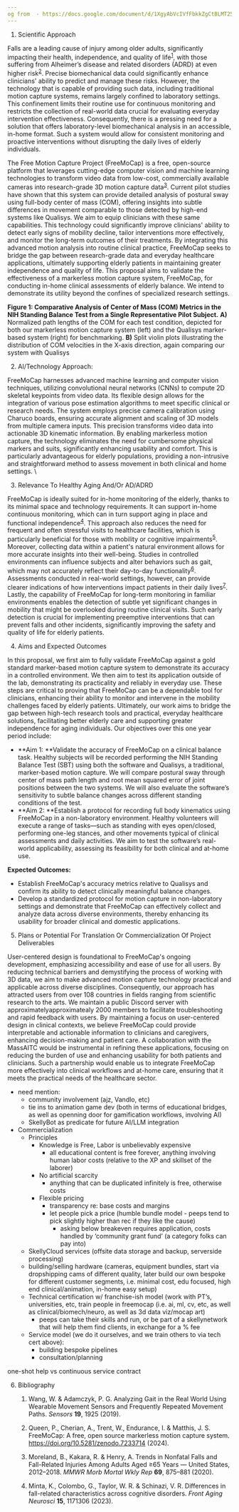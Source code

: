 ```yaml
---
og from  - https://docs.google.com/document/d/1XgyAbVcIVfFbkkZgCtBLMT25QkjJ5JWoTLaRjz3GVKo/edit
---
```





1. Scientific Approach

Falls are a leading cause of injury among older adults, significantly impacting their health, independence, and quality of life<sup><a href="https://www.zotero.org/google-docs/?3dgvN7">1</a></sup>, with those suffering from Alheimer’s disease and related disorders (ADRD) at even higher risk<sup><a href="https://www.zotero.org/google-docs/?XdT4hT">2</a></sup>. Precise biomechanical data could significantly enhance clinicians' ability to predict and manage these risks. However, the technology that is capable of providing such data, including traditional motion capture systems, remains largely confined to laboratory settings. This confinement limits their routine use for continuous monitoring and restricts the collection of real-world data crucial for evaluating everyday intervention effectiveness. Consequently, there is a pressing need for a solution that offers laboratory-level biomechanical analysis in an accessible, in-home format. Such a system would allow for consistent monitoring and proactive interventions without disrupting the daily lives of elderly individuals.

The Free Motion Capture Project (FreeMoCap) is a free, open-source platform that leverages cutting-edge computer vision and machine learning technologies to transform video data from low-cost, commercially available cameras into research-grade 3D motion capture data<sup><a href="https://www.zotero.org/google-docs/?JFDmJQ">3</a></sup>. Current pilot studies have shown that this system can provide detailed analysis of postural sway using full-body center of mass (COM), offering insights into subtle differences in movement comparable to those detected by high-end systems like Qualisys. We aim to equip clinicians with these same capabilities. This technology could significantly improve clinicians' ability to detect early signs of mobility decline, tailor interventions more effectively, and monitor the long-term outcomes of their treatments. By integrating this advanced motion analysis into routine clinical practice, FreeMoCap seeks to bridge the gap between research-grade data and everyday healthcare applications, ultimately supporting elderly patients in maintaining greater independence and quality of life. This proposal aims to validate the effectiveness of a markerless motion capture system, FreeMoCap, for conducting in-home clinical assessments of elderly balance. We intend to demonstrate its utility beyond the confines of specialized research settings. 

**Figure 1: Comparative Analysis of Center of Mass (COM) Metrics in the NIH Standing Balance Test from a Single Representative Pilot Subject.** **A)** Normalized path lengths of the COM for each test condition, depicted for both our markerless motion capture system (left) and the Qualisys marker-based system (right) for benchmarking. **B)** Split violin plots illustrating the distribution of COM velocities in the X-axis direction, again comparing our system with Qualisys



2. AI/Technology Approach:

FreeMoCap harnesses advanced machine learning and computer vision techniques, utilizing convolutional neural networks (CNNs) to compute 2D skeletal keypoints from video data. Its flexible design allows for the integration of various pose estimation algorithms to meet specific clinical or research needs. The system employs precise camera calibration using Charuco boards, ensuring accurate alignment and scaling of 3D models from multiple camera inputs. This precision transforms video data into actionable 3D kinematic information. By enabling markerless motion capture, the technology eliminates the need for cumbersome physical markers and suits, significantly enhancing usability and comfort. This is particularly advantageous for elderly populations, providing a non-intrusive and straightforward method to assess movement in both clinical and home settings. \




3. Relevance To Healthy Aging And/Or AD/ADRD

FreeMoCap is ideally suited for in-home monitoring of the elderly, thanks to its minimal space and technology requirements. It can support in-home continuous monitoring, which can in turn support aging in place and functional independence<sup><a href="https://www.zotero.org/google-docs/?CKwkCR">4</a></sup>. This approach also reduces the need for frequent and often stressful visits to healthcare facilities, which is particularly beneficial for those with mobility or cognitive impairments<sup><a href="https://www.zotero.org/google-docs/?32wUvS">5</a></sup>. Moreover, collecting data within a patient's natural environment allows for more accurate insights into their well-being. Studies in controlled environments can influence subjects and alter behaviors such as gait, which may not accurately reflect their day-to-day functionality<sup><a href="https://www.zotero.org/google-docs/?D1tmsx">6</a></sup>. Assessments conducted in real-world settings, however, can provide clearer indications of how interventions impact patients in their daily lives<sup><a href="https://www.zotero.org/google-docs/?XGTvsX">7</a></sup>. Lastly, the capability of FreeMoCap for long-term monitoring in familiar environments enables the detection of subtle yet significant changes in mobility that might be overlooked during routine clinical visits. Such early detection is crucial for implementing preemptive interventions that can prevent falls and other incidents, significantly improving the safety and quality of life for elderly patients.



4. Aims and Expected Outcomes

In this proposal, we first aim to fully validate FreeMoCap against a gold standard marker-based motion capture system to demonstrate its accuracy in a controlled environment. We then aim to test its application outside of the lab, demonstrating its practicality and reliably in everyday use. These steps are critical to proving that FreeMoCap can be a dependable tool for clinicians, enhancing their ability to monitor and intervene in the mobility challenges faced by elderly patients. Ultimately, our work aims to bridge the gap between high-tech research tools and practical, everyday healthcare solutions, facilitating better elderly care and supporting greater independence for aging individuals. Our objectives over this one year period include:



* **Aim 1: **Validate the accuracy of FreeMoCap on a clinical balance task. Healthy subjects will be recorded performing the NIH Standing Balance Test (SBT) using both the software and Qualisys, a traditional, marker-based motion capture. We will compare postural sway through center of mass path length and root mean squared error of joint positions between the two systems. We will also evaluate the software’s sensitivity to subtle balance changes across different standing conditions of the test.  
* **Aim 2: **Establish a protocol for recording full body kinematics using FreeMoCap in a non-laboratory environment. Healthy volunteers will execute a range of tasks—such as standing with eyes open/closed, performing one-leg stances, and other movements typical of clinical assessments and daily activities. We aim to test the software’s real-world applicability, assessing its feasibility for both clinical and at-home use. 

**Expected Outcomes:**



* Establish FreeMoCap's accuracy metrics relative to Qualisys and confirm its ability to detect clinically meaningful balance changes.
* Develop a standardized protocol for motion capture in non-laboratory settings and demonstrate that FreeMoCap can effectively collect and analyze data across diverse environments, thereby enhancing its usability for broader clinical and domestic applications.
5. Plans or Potential For Translation Or Commercialization Of Project Deliverables

User-centered design is foundational to FreeMoCap's ongoing development, emphasizing accessibility and ease of use for all users. By reducing technical barriers and demystifying the process of working with 3D data, we aim to make advanced motion capture technology practical and applicable across diverse disciplines. Consequently, our approach has attracted users from over 108 countries in fields ranging from scientific research to the arts. We maintain a public Discord server with approximatelyapproximatealy 2000 members to facilitate troubleshooting and rapid feedback with users. By maintaining a focus on user-centered design in clinical contexts, we believe FreeMoCap could provide interpretable and actionable information to clinicians and caregivers, enhancing decision-making and patient care. A collaboration with the MassAITC would be instrumental in refining these applications, focusing on reducing the burden of use and enhancing usability for both patients and clinicians. Such a partnership would enable us to integrate FreeMoCap more effectively into clinical workflows and at-home care, ensuring that it meets the practical needs of the healthcare sector.



* need mention:
    *  community involvement (ajz, Vandlo, etc)
    * tie ins to animation game dev (both in terms of educational bridges, as well as openning door for gamification workflows, involving AI)
    * SkellyBot as predicate for future AI/LLM integration
* Commercialization 
    * Principles
        * Knowledge is Free, Labor is unbelievably expensive 
            * all educational content is free forever, anything involving human labor costs (relative to the XP and skillset of the laborer)
        * No artificial scarcity
            * anything that can be duplicated infinitely is free, otherwise costs
        * Flexible pricing 
            * transparency re: base costs and margins
            * let people pick a price (humble bundle model - peeps tend to pick slightly higher than rec if they like the cause) 
                * asking below breakeven requires application, costs handled by ‘community grant fund’ (a category folks can pay into)
    * SkellyCloud services (offsite data storage and backup, serverside processing)
    * building/selling hardware (cameras, equipment bundles, start via dropshipping cams of different quality, later build our own bespoke for different customer segments, i.e. minimal cost, edu focused, high end clinical/animation, in-home easy setup)
    * Technical certification w/ franchise-ish model (work with PT’s, universities, etc, train people in freemocap (i.e. ai, ml, cv, etc, as well as clinical/biomech/neuro, as well as 3d data viz/mocap art) 
        * peeps can take their skills and run, or be part of a skellynetwork that will help them find clients, in exchange for a % fee
    * Service model (we do it ourselves, and we train others to via tech cert above):
        * building bespoke pipelines
        * consultation/planning

one-shot help vs continuous service contract





6. Bibliography

    1.	Wang, W. & Adamczyk, P. G. Analyzing Gait in the Real World Using Wearable Movement Sensors and Frequently Repeated Movement Paths. _Sensors_ **19**, 1925 (2019).


    2.	Queen, P., Cherian, A., Trent, W., Endurance, I. & Matthis, J. S. FreeMoCap: A free, open source markerless motion capture system. https://doi.org/10.5281/zenodo.7233714 (2024).


    3.	Moreland, B., Kakara, R. & Henry, A. Trends in Nonfatal Falls and Fall-Related Injuries Among Adults Aged ≥65 Years — United States, 2012–2018. _MMWR Morb Mortal Wkly Rep_ **69**, 875–881 (2020).


    4.	Minta, K., Colombo, G., Taylor, W. R. & Schinazi, V. R. Differences in fall-related characteristics across cognitive disorders. _Front Aging Neurosci_ **15**, 1171306 (2023).
